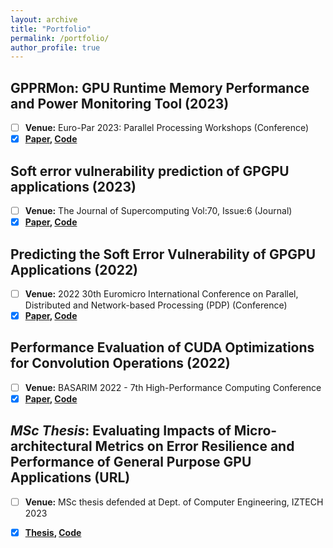 ```yaml
---
layout: archive
title: "Portfolio"
permalink: /portfolio/
author_profile: true
---
```


## GPPRMon: GPU Runtime Memory Performance and Power Monitoring Tool (2023) <br />
- [ ] **Venue:**  Euro-Par 2023: Parallel Processing Workshops (Conference)
- [x] **[Paper](https://scholar.google.com/citations?view_op=view_citation&hl=en&user=uj3eWlIAAAAJ&citation_for_view=uj3eWlIAAAAJ:qjMakFHDy7sC), [Code](https://github.com/parsiyte/GPPRMon)**

## Soft error vulnerability prediction of GPGPU applications (2023) <br />
- [ ] **Venue:** The Journal of Supercomputing Vol:70, Issue:6 (Journal)
- [x] **[Paper](https://scholar.google.com/citations?view_op=view_citation&hl=en&user=uj3eWlIAAAAJ&citation_for_view=uj3eWlIAAAAJ:d1gkVwhDpl0C), [Code](https://github.com/BT-MasterThesis/SoftErrorVulnerabilityPrediction-GPGPUs)**

## Predicting the Soft Error Vulnerability of GPGPU Applications (2022) <br />
- [ ] **Venue:** 2022 30th Euromicro International Conference on Parallel, Distributed and Network-based Processing (PDP) (Conference)
- [x] **[Paper](https://scholar.google.com/citations?view_op=view_citation&hl=en&user=uj3eWlIAAAAJ&citation_for_view=uj3eWlIAAAAJ:u-x6o8ySG0sC), [Code](https://github.com/BT-MasterThesis/SoftErrorVulnerabilityPrediction-GPGPUs)**

## Performance Evaluation of CUDA Optimizations for Convolution Operations (2022) <br />
- [ ] **Venue:** BASARIM 2022 - 7th High-Performance Computing Conference 
- [x] **[Paper](https://scholar.google.com/citations?view_op=view_citation&hl=en&user=uj3eWlIAAAAJ&citation_for_view=uj3eWlIAAAAJ:u5HHmVD_uO8C), [Code](https://github.com/BT-MasterThesis/Optimizing_ConvolutionAlgorithms_CUDA)**

## _MSc Thesis_: Evaluating Impacts of Micro-architectural Metrics on Error Resilience and Performance of General Purpose GPU Applications (URL) <br />
- [ ] **Venue:** MSc thesis defended at Dept. of Computer Engineering, IZTECH 2023 
- [x] **[Thesis](https://www.proquest.com/openview/1717ffc4207b95d340d809a87ffe6183/1?pq-origsite=gscholar&cbl=2026366&diss=y), [Code](https://github.com/BT-MasterThesis)**

